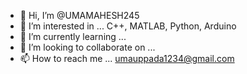 - 👋 Hi, I’m @UMAMAHESH245
- 👀 I’m interested in ... C++, MATLAB, Python, Arduino
- 🌱 I’m currently learning ... 
- 💞️ I’m looking to collaborate on ...
- 📫 How to reach me ... umauppada1234@gmail.com

<!---
UMAMAHESH245/UMAMAHESH245 is a ✨ special ✨ repository because its `README.md` (this file) appears on your GitHub profile.
You can click the Preview link to take a look at your changes.
--->
